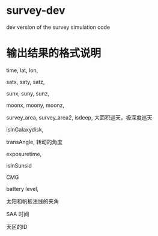 # survey-dev
dev version of the survey simulation code

# 输出结果的格式说明
time, lat, lon,

satx, saty, satz,

sunx, suny, sunz,

moonx, moony, moonz,

survey_area, survey_area2, isdeep, 大面积巡天，极深度巡天

isInGalaxydisk,

transAngle, 转动的角度

exposuretime,

isInSunsid

CMG

battery level,

太阳和帆板法线的夹角

SAA 时间

天区的ID